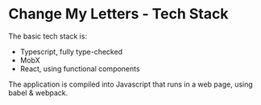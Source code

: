 # Change My Letters - Tech Stack

The basic tech stack is:

* Typescript, fully type-checked
* MobX
* React, using functional components

The application is compiled into Javascript that runs in a web page,
using babel & webpack.
